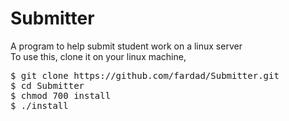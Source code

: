 # Submitter
A program to help submit student work on a linux server<br />
To use this, clone it on your linux machine, <br />
<pre>
$ git clone https://github.com/fardad/Submitter.git
$ cd Submitter
$ chmod 700 install
$ ./install
</pre>
